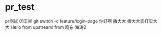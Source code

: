 # pr_test
pr测试
01王祥
git switch -c feature/login-page
你好啊
撒大大
撒大大实打实大大
Hello from upstream!
from 晓东
海涛2
